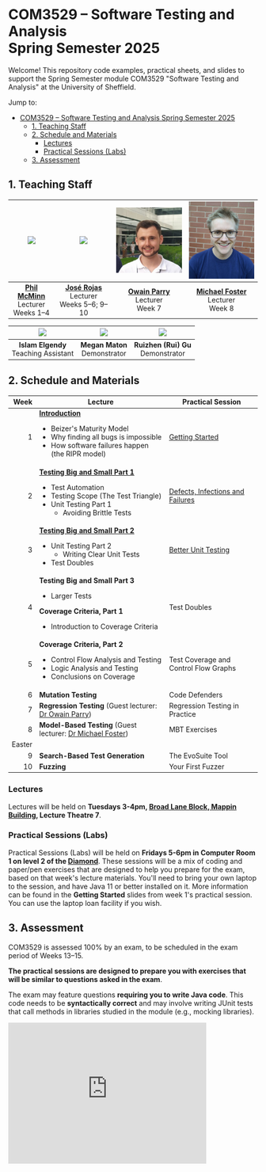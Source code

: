 # COM3529 – Software Testing and Analysis <br /> Spring Semester 2025

Welcome! This repository code examples, practical sheets, and slides to support the Spring Semester module COM3529 "Software Testing and Analysis" at the University of Sheffield.

Jump to:
- [COM3529 – Software Testing and Analysis  Spring Semester 2025](#com3529-software-testing-and-analysis--spring-semester-2025)
  - [1. Teaching Staff](#1-teaching-staff)
  - [2. Schedule and Materials](#2-schedule-and-materials)
    - [Lectures](#lectures)
    - [Practical Sessions (Labs)](#practical-sessions-labs)
  - [3. Assessment](#3-assessment)

## 1. Teaching Staff

  |<img src="misc/images/phil.jpg" width="150"/> | <img src="misc/images/jose.jpg" width="150"/> | <img src="misc/images/owain.jpg" width="150"/> | <img src="misc/images/michael.jpg" width="150"/> |
  |:-:|:-:|:-:|:-:|
  | **[Phil McMinn](https://philmcminn.com)** <br /> Lecturer <br /> Weeks 1&ndash;4 | **[José Rojas](https://jmrojas.github.io)** <br /> Lecturer <br /> Weeks 5&ndash;6; 9&ndash;10 | **[Owain Parry](https://o-parry.github.io/)** <br /> Lecturer <br /> Week 7 | **[Michael Foster](https://jmafoster1.github.io/)** <br /> Lecturer <br /> Week 8|

  |<img src="misc/images/islam.jpg" width="150"/> | <img src="misc/images/megan.jpg" width="150"/> | <img src="misc/images/rui.jpg" width="150"/> |
  |:-:|:-:|:-:|
  |**Islam Elgendy** <br /> Teaching Assistant | **Megan Maton** <br /> Demonstrator | **Ruizhen (Rui) Gu** <br /> Demonstrator|



## 2. Schedule and Materials

<!-- [Defects, Infections and Failures](practicals/2-defects-infections-failures.md) | -->

| Week | Lecture | Practical Session |
|-:|-|-|
|1 | **[Introduction](slides/1-introduction.pdf)**<ul><li>Beizer's Maturity Model</li><li>Why finding all bugs is impossible</li><li>How software failures happen (the RIPR model)</li></ul>| [Getting Started](practicals/1-getting-started.pdf) |
|2 | **[Testing Big and Small Part 1](slides/2-testing-big-small-1.pdf)**<ul><li>Test Automation</li><li>Testing Scope (The Test Triangle)</li><li>Unit Testing Part 1<ul><li>Avoiding Brittle Tests</li></ul></li></ul> | [Defects, Infections and Failures](practicals/2-defects-infections-failures.md) |
|3 | **[Testing Big and Small Part 2](slides/3-testing-big-small-2.pdf)**<ul><li>Unit Testing Part 2<ul><li>Writing Clear Unit Tests</li></ul><li>Test Doubles</li></ul> | [Better Unit Testing](practicals/3-better-unit-testing.md) |
|4 | **Testing Big and Small Part 3**<ul><li>Larger Tests</li></ul>**Coverage Criteria, Part 1**<ul><li>Introduction to Coverage Criteria</li></ul> | Test Doubles |
|5 | **Coverage Criteria, Part 2**<ul><li>Control Flow Analysis and Testing</li><li>Logic Analysis and Testing</li><li>Conclusions on Coverage</li></ul> | Test Coverage and Control Flow Graphs |
|6 | **Mutation Testing** | Code Defenders |
|7 | **Regression Testing** (Guest lecturer: [Dr Owain Parry](https://o-parry.github.io/)) | Regression Testing in Practice |
|8 | **Model-Based Testing** (Guest lecturer: [Dr Michael Foster](https://jmafoster1.github.io/)) | MBT Exercises |
|Easter| | |
|9 | **Search-Based Test Generation** | The EvoSuite Tool |
|10| **Fuzzing** | Your First Fuzzer |

### Lectures

Lectures will be held on **Tuesdays 3-4pm, [Broad Lane Block, Mappin Building](https://sites.google.com/sheffield.ac.uk/pooledroomdirectory/teaching-spaces/broad-lane-block-mappin-building),  Lecture Theatre 7**.

### Practical Sessions (Labs)

Practical Sessions (Labs) will be held on **Fridays 5-6pm in Computer Room 1 on level 2 of the [Diamond](https://www.sheffield.ac.uk/engineering/diamond-engineering/floor-plans)**. These sessions will be a mix of coding and paper/pen exercises that are designed to help you prepare for the exam, based on that week's lecture materials. You'll need to bring your own laptop to the session, and have Java 11 or better installed on it. More information can be found in the **Getting Started** slides from week 1's practical session. You can use the laptop loan facility if you wish.


## 3. Assessment

COM3529 is assessed 100% by an exam, to be scheduled in the exam period of Weeks 13&ndash;15.

**The practical sessions are designed to prepare you with exercises that will be similar to questions asked in the exam**.

The exam may feature questions **requiring you to write Java code**. This code
needs to be **syntactically correct** and may involve writing JUnit tests that
call methods in libraries studied in the module (e.g., mocking libraries).

<iframe id="kaltura_player" src='https://cdnapisec.kaltura.com/p/2103181/embedPlaykitJs/uiconf_id/53345422?iframeembed=true&amp;entry_id=1_xyxl1lsv&amp;config%5Bprovider%5D=%7B%22widgetId%22%3A%221_3q8rfkj7%22%7D&amp;config%5Bplayback%5D=%7B%22startTime%22%3A0%7D'  style="width: 400px;height: 285px;border: 0;" allowfullscreen webkitallowfullscreen mozAllowFullScreen allow="autoplay *; fullscreen *; encrypted-media *" sandbox="allow-downloads allow-forms allow-same-origin allow-scripts allow-top-navigation allow-pointer-lock allow-popups allow-modals allow-orientation-lock allow-popups-to-escape-sandbox allow-presentation allow-top-navigation-by-user-activation" title="Logic Analysis and Testing"></iframe>
